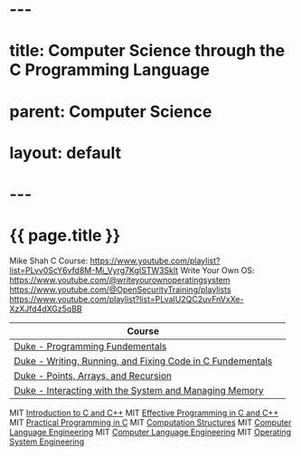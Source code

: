 # ---
# title: Computer Science through the C Programming Language
# parent: Computer Science
# layout: default
# ---

# {{ page.title }}

Mike Shah C Course: https://www.youtube.com/playlist?list=PLvv0ScY6vfd8M-Mi_Vyrg7KgISTW3Sklt
Write Your Own OS: https://www.youtube.com/@writeyourownoperatingsystem
https://www.youtube.com/@OpenSecurityTraining/playlists
https://www.youtube.com/playlist?list=PLvaIU2QC2uvFnVxXe-XzXJfd4dXGz5qBB


| Course                                                                                                                                                   |     |
| -------------------------------------------------------------------------------------------------------------------------------------------------------- | --- |
| [Duke - Programming Fundementals](https://www.coursera.org/learn/programming-fundamentals)                                                               |     |
| [Duke - Writing, Running, and Fixing Code in C Fundementals](https://www.coursera.org/learn/writing-running-fixing-code?specialization=c-programming)    |     |
| [Duke - Points, Arrays, and Recursion](https://www.coursera.org/learn/pointers-arrays-recursion?specialization=c-programming)                            |     |
| [Duke - Interacting with the System and Managing Memory](https://www.coursera.org/learn/interacting-system-managing-memory?specialization=c-programming) |     |

MIT [Introduction to C and C++](https://ocw.mit.edu/courses/6-s096-introduction-to-c-and-c-january-iap-2013/)
MIT [Effective Programming in C and C++](https://ocw.mit.edu/courses/6-s096-effective-programming-in-c-and-c-january-iap-2014/)
MIT [Practical Programming in C](https://ocw.mit.edu/courses/6-087-practical-programming-in-c-january-iap-2010/)
MIT [Computation Structures](https://ocw.mit.edu/courses/6-004-computation-structures-spring-2009/)
MIT [Computer Language Engineering](https://ocw.mit.edu/courses/6-035-computer-language-engineering-spring-2010/)
MIT [Computer Language Engineering](https://ocw.mit.edu/courses/6-035-computer-language-engineering-sma-5502-fall-2005/)
MIT [Operating System Engineering](https://ocw.mit.edu/courses/6-828-operating-system-engineering-fall-2012/)